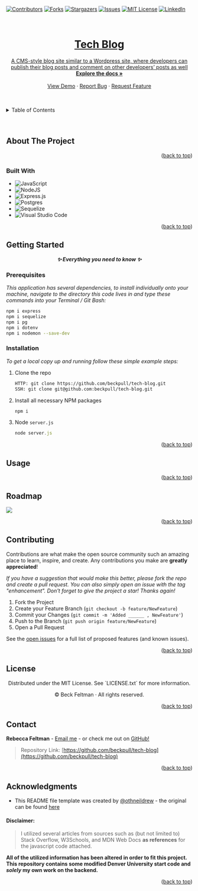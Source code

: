 <a name="readme-top"></a>

[![Contributors][contributors-shield]][contributors-url]
[![Forks][forks-shield]][forks-url]
[![Stargazers][stars-shield]][stars-url]
[![Issues][issues-shield]][issues-url]
[![MIT License][license-shield]][license-url]
[![LinkedIn][linkedin-shield]][linkedin-url]
</br>

<br />
<div align="center">
  <a href="https://github.com/beckpull/tech-blog">



<h1 align="center">Tech Blog</h1>

  <p align="center">
A CMS-style blog site similar to a Wordpress site, where developers can publish their blog posts and comment on other developers’ posts as well
    <br />
    <a href="https://github.com/beckpull/tech-blog"><strong>Explore the docs »</strong></a>
    <br />
    <br />
    <a href="#">View Demo</a>
    ·
    <a href="https://github.com/beckpull/tech-blog/issues">Report Bug</a>
    ·
    <a href="https://github.com/beckpull/tech-blog/issues">Request Feature</a>
  </p>
</div>

</br>
</br>

<!-- TABLE OF CONTENTS -->
<details>
  <summary>Table of Contents</summary>
  <ol>
    <li>
      <a href="#about-the-project">About The Project</a>
      <ul>
        <li><a href="#built-with">Built With</a></li>
      </ul>
    </li>
    <li>
      <a href="#getting-started">Getting Started</a>
      <ul>
        <li><a href="#prerequisites">Prerequisites</a></li>
        <li><a href="#installation">Installation</a></li>
      </ul>
    </li>
    <li><a href="#usage">Usage</a></li>
    <li><a href="#roadmap">Roadmap</a></li>
    <li><a href="#contributing">Contributing</a></li>
    <li><a href="#license">License</a></li>
    <li><a href="#contact">Contact</a></li>
     <li><a href="#acknowledgments">Acknowledgments</a></li>
  </ol>
</details>

</br>
</br>

<!-- ABOUT THE PROJECT -->
## About The Project

<!-- - This application is geared towards anybody looking for an easy-to-use database integration for their existing e-commerce website.

- The goal of this application is for companies to be able to easily keep track of and manage inventories and correlating items within their website.  -->

<p align="right">(<a href="#readme-top">back to top</a>)</p>



### Built With

* ![JavaScript](https://img.shields.io/badge/javascript-%23323330.svg?style=for-the-badge&logo=javascript&logoColor=%23F7DF1E)
* ![NodeJS]
* ![Express.js](https://img.shields.io/badge/express.js-%23404d59.svg?style=for-the-badge&logo=express&logoColor=%2361DAFB)
* ![Postgres](https://img.shields.io/badge/PostgreSQL-316192?style=for-the-badge&logo=postgresql&logoColor=white)
* ![Sequelize](https://img.shields.io/badge/sequelize.js-323330?style=for-the-badge&logo=sequelize&logoColor=blue)
* ![Visual Studio Code](https://img.shields.io/badge/Visual%20Studio%20Code-0078d7.svg?style=for-the-badge&logo=visual-studio-code&logoColor=white)


<p align="right">(<a href="#readme-top">back to top</a>)</p>

<!-- GETTING STARTED -->
## Getting Started

<p align="center"><i><strong>✨ Everything you need to know ✨</strong></i></p>

### Prerequisites

_This application has several dependencies, to install individually onto your machine, navigate to the directory this code lives in and type these commands into your Terminal / Git Bash:_
  ```sh
  npm i express
  npm i sequelize
  npm i pg
  npm i dotenv
  npm i nodemon --save-dev
  ```

### Installation

_To get a local copy up and running follow these simple example steps:_

1. Clone the repo
   ```sh
   HTTP: git clone https://github.com/beckpull/tech-blog.git
   SSH: git clone git@github.com:beckpull/tech-blog.git
   ```
2. Install all necessary NPM packages
   ```sh
   npm i
   ```
3. Node `server.js`
   ```js
   node server.js
   ```

<p align="right">(<a href="#readme-top">back to top</a>)</p>

<!-- USAGE EXAMPLES -->
## Usage 
<!-- Link to video demo -->
 <!-- * **Click [here](https://drive.google.com/file/d/1Tv-WVJPkxhrQiLhGpHmbhtl6tIY7OvaY/view) or scan the below QR code to watch a demo video on how to use this application.**
</br></br>
<div align="center">
  <a href="https://github.com/beckpull/tech-blog">
      <img src="./assets/img/qr.png" width="200">
  </a> 
  </br></br>
  <p><strong><i>The following are the example outputs for each GET request:</i></strong></p>
  </br></br>
  <a href="https://github.com/beckpull/tech-blog">
   <p>GET /products:</p>
    <img src="./assets/img/getProducts.png" width="500">
  </a>
  </br></br>
  <a href="https://github.com/beckpull/tech-blog">
    <p>GET /categories:</p>
    <img src="./assets/img/getCategories.png" width="500">
  </a>
  </br></br>
  <a href="https://github.com/beckpull/tech-blog">
    <p>GET /tags:</p>
    <img src="./assets/img/getTags.png" width="500">
  </a>
</br></br>
  <p><i>View demo video above for POST, PUT and DELETE request examples.</i></p>
</div> -->

<p align="right">(<a href="#readme-top">back to top</a>)</p>

<!-- ROADMAP -->
## Roadmap

<img src="./assets/img/schema-roadmap.png">
<!-- <div align="right">
  <p><i>This was how I chose to set up my schema for this project</i></p>
</div>
</br></br></br>
<img src="./assets/img/js-roadmap.png">
<div align="right">
  <p><i>This was my roadmap to completing all of the acceptance criteria</i></p>
</div> -->
<!-- GIVEN a CMS-style blog site
WHEN I visit the site for the first time
THEN I am presented with the homepage, which includes existing blog posts if any have been posted; navigation links for the homepage and the dashboard; and the option to log in
WHEN I click on the homepage option
THEN I am taken to the homepage
WHEN I click on any other links in the navigation
THEN I am prompted to either sign up or sign in
WHEN I choose to sign up
THEN I am prompted to create a username and password
WHEN I click on the sign-up button
THEN my user credentials are saved and I am logged into the site
WHEN I revisit the site at a later time and choose to sign in
THEN I am prompted to enter my username and password
WHEN I am signed in to the site
THEN I see navigation links for the homepage, the dashboard, and the option to log out
WHEN I click on the homepage option in the navigation
THEN I am taken to the homepage and presented with existing blog posts that include the post title and the date created
WHEN I click on an existing blog post
THEN I am presented with the post title, contents, post creator’s username, and date created for that post and have the option to leave a comment
WHEN I enter a comment and click on the submit button while signed in
THEN the comment is saved and the post is updated to display the comment, the comment creator’s username, and the date created
WHEN I click on the dashboard option in the navigation
THEN I am taken to the dashboard and presented with any blog posts I have already created and the option to add a new blog post
WHEN I click on the button to add a new blog post
THEN I am prompted to enter both a title and contents for my blog post
WHEN I click on the button to create a new blog post
THEN the title and contents of my post are saved and I am taken back to an updated dashboard with my new blog post
WHEN I click on one of my existing posts in the dashboard
THEN I am able to delete or update my post and taken back to an updated dashboard
WHEN I click on the logout option in the navigation
THEN I am signed out of the site
WHEN I am idle on the site for more than a set time
THEN I am able to view posts and comments but I am prompted to log in again before I can add, update, or delete posts -->

<p align="right">(<a href="#readme-top">back to top</a>)</p>

<!-- CONTRIBUTING -->
## Contributing

Contributions are what make the open source community such an amazing place to learn, inspire, and create. Any contributions you make are **greatly appreciated**!

_If you have a suggestion that would make this better, please fork the repo and create a pull request. You can also simply open an issue with the tag "enhancement".
Don't forget to give the project a star! Thanks again!_

1. Fork the Project
2. Create your Feature Branch (`git checkout -b feature/NewFeature`)
3. Commit your Changes (`git commit -m 'Added ______ , NewFeature'`)
4. Push to the Branch (`git push origin feature/NewFeature`)
5. Open a Pull Request

See the [open issues](https://github.com/beckpull/tech-blog/issues) for a full list of proposed features (and known issues).

<p align="right">(<a href="#readme-top">back to top</a>)</p>

<!-- LICENSE -->
## License

<p align='center'>Distributed under the MIT License. See `LICENSE.txt` for more information.</p>
<p align='center'>© Beck Feltman · All rights reserved.</p>

<p align="right">(<a href="#readme-top">back to top</a>)</p>

<!-- CONTACT -->
## Contact

**Rebecca Feltman** - [Email me](mailto:beckpull@icloud.com) - or check me out on [GitHub!](https://github.com/beckpull) 

>Repository Link: [https://github.com/beckpull/tech-blog](https://github.com/beckpull/tech-blog)


<p align="right">(<a href="#readme-top">back to top</a>)</p>

<!-- ACKNOWLEDGMENTS -->
## Acknowledgments

* This README file template was created by [@othneildrew](https://github.com/othneildrew) - the original can be found [here](https://github.com/othneildrew/Best-README-Template)
<!-- * Huge thank you to my tutor, [Dennis Itua](https://github.com/Dennis-The14th-web) and to my friend [@NathaliaReyes](https://github.com/nathaliareyes) for all of your help and support through this and every project ✨ -->

#### Disclaimer: 
> I utilized several articles from sources such as (but not limited to) Stack Overflow, W3Schools, and MDN Web Docs **as references** for the javascript code attached. 
>
**All of the utilized information has been altered in order to fit this project. This repository contains some modified Denver University start code and _solely_ my own work on the backend.** 
<p align="right">(<a href="#readme-top">back to top</a>)</p>


<!-- MARKDOWN LINKS & IMAGES -->
<!-- https://www.markdownguide.org/basic-syntax/#reference-style-links -->
[contributors-shield]: https://img.shields.io/github/contributors/beckpull/tech-blog.svg?style=for-the-badge
[contributors-url]: https://github.com/beckpull/tech-blog/graphs/contributors
[forks-shield]: https://img.shields.io/github/forks/beckpull/tech-blog.svg?style=for-the-badge
[forks-url]: https://github.com/beckpull/tech-blog/network/members
[stars-shield]: https://img.shields.io/github/stars/beckpull/tech-blog.svg?style=for-the-badge
[stars-url]: https://github.com/beckpull/tech-blog/stargazers
[issues-shield]: https://img.shields.io/github/issues/beckpull/tech-blog.svg?style=for-the-badge
[issues-url]: https://github.com/beckpull/tech-blog/issues
[license-shield]: https://img.shields.io/github/license/beckpull/tech-blog.svg?style=for-the-badge
[license-url]: https://github.com/beckpull/tech-blog/blob/main/LICENSE
[product-screenshot]: images/screenshot.png
[NodeJS]: https://img.shields.io/badge/node.js-6DA55F?style=for-the-badge&logo=node.js&logoColor=white
[Node-url]: https://nodejs.org/en
[JQuery.com]: https://img.shields.io/badge/jQuery-0769AD?style=for-the-badge&logo=jquery&logoColor=white
[JQuery-url]: https://jquery.com 
[Bulma]: https://img.shields.io/badge/bulma-00D0B1?style=for-the-badge&logo=bulma&logoColor=white
[linkedin-shield]: https://img.shields.io/badge/linkedin-%230077B5.svg?style=for-the-badge&logo=linkedin&logoColor=white
[linkedin-url]: https://linkedin.com/in/beckpull/
[stackoverflow-shield]: https://img.shields.io/badge/-Stackoverflow-FE7A16?style=for-the-badge&logo=stack-overflow&logoColor=white
[jest-shield]: https://img.shields.io/badge/-jest-%23C21325?style=for-the-badge&logo=jest&logoColor=white
[inquirer-shield]: https://img.shields.io/badge/dependency-inquirer-black
[inquirer-url]: https://www.npmjs.com/package/inquirer
